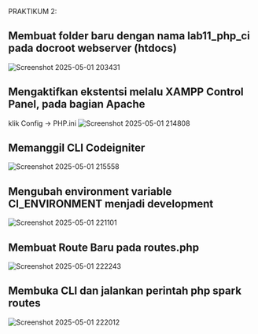 PRAKTIKUM 2:

## Membuat folder baru dengan nama lab11_php_ci pada docroot webserver (htdocs)
![Screenshot 2025-05-01 203431](https://github.com/user-attachments/assets/7607c2fa-ced9-4505-8aee-694dc2233c1b)
## Mengaktifkan ekstentsi melalu XAMPP Control Panel, pada bagian Apache
klik Config -> PHP.ini
![Screenshot 2025-05-01 214808](https://github.com/user-attachments/assets/553ec8f8-0d4c-40c1-9f37-85a5c3b3810e)
## Memanggil CLI Codeigniter 
![Screenshot 2025-05-01 215558](https://github.com/user-attachments/assets/d1b4fd7c-1f3c-45fc-8c5b-c5048d4b52ba)
## Mengubah environment variable CI_ENVIRONMENT menjadi development
![Screenshot 2025-05-01 221101](https://github.com/user-attachments/assets/068460a3-6707-4f5e-a414-d9ac2be33455)
## Membuat Route Baru pada routes.php
![Screenshot 2025-05-01 222243](https://github.com/user-attachments/assets/e7a92e0d-b522-47d7-b06a-a4fa41c21407)
## Membuka CLI dan jalankan perintah php spark routes
![Screenshot 2025-05-01 222012](https://github.com/user-attachments/assets/c713d4ec-d7cd-4e82-aac4-a1db7877c81a)

